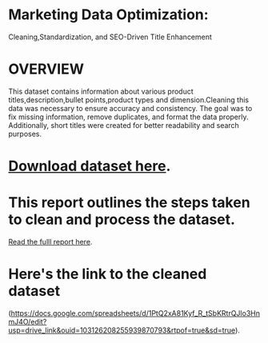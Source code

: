 # Marketing Data Optimization:
Cleaning,Standardization, and SEO-Driven Title
Enhancement
# OVERVIEW
This dataset contains information about various product titles,description,bullet points,product types and dimension.Cleaning this data was necessary to ensure accuracy and consistency. The goal was to fix missing information, remove duplicates, and format the data properly. Additionally, short titles were created for better readability and search purposes.
# [Download dataset here](https://docs.google.com/spreadsheets/d/18p4cUhyvUpRzpaq2fzCj1EmKcZyk9PmG/edit?usp=drive_link&ouid=103126208255939870793&rtpof=true&sd=true).
# This report outlines the steps taken to clean and process the dataset.
[Read the fulll report here](https://docs.google.com/document/d/1w6C6_KuqdFrXz8FUu1Y9O1EjB9joZ5GN/edit).
# Here's the link to the cleaned dataset 
(https://docs.google.com/spreadsheets/d/1PtQ2xA81Kyf_R_tSbKRtrQJlo3HnmJ4O/edit?usp=drive_link&ouid=103126208255939870793&rtpof=true&sd=true).
